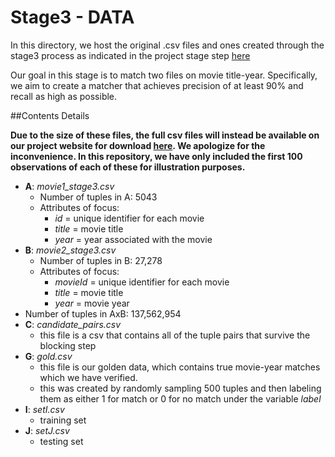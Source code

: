 # Stage3 - DATA

In this directory, we host the original .csv files and ones created through the
stage3 process as indicated in the project stage step [here](https://sites.google.com/site/anhaidgroup/courses/cs-838-spring-2017/project-description/stage-3)


Our goal in this stage is to match two files on movie title-year. Specifically,
we aim to create a matcher that achieves precision of at least 90% and recall
as high as possible.

##Contents Details

**Due to the size of these files, the full csv files will instead be available on our project
website for download
[here](https://sites.google.com/site/cs838datascienceprojectmovie/). We apologize for the inconvenience. In this repository, we have only included the first 100 observations of each of these for illustration purposes.**

- **A**: *movie1_stage3.csv*
  - Number of tuples in A: 5043
  - Attributes of focus:
    - *id* = unique identifier for each movie
    - *title* = movie title
    - *year* = year associated with the movie
- **B**: *movie2_stage3.csv*
  - Number of tuples in B: 27,278
  - Attributes of focus:
    - *movieId* = unique identifier for each movie
    - *title* = movie title
    - *year* = movie year
- Number of tuples in AxB: 137,562,954
- **C**: *candidate_pairs.csv*
  - this file is a csv that contains all of the tuple pairs that survive the
    blocking step
- **G**: *gold.csv*
  - this file is our golden data, which contains true movie-year matches which
    we have verified.
  - this was created by randomly sampling 500 tuples and then labeling them as
    either 1 for match or 0 for no match under the variable *label*
- **I**: *setI.csv*
  - training set
- **J**: *setJ.csv*
  - testing set


